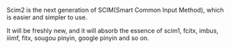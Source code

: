 Scim2 is the next generation of SCIM(Smart Common Input Method), which is easier and simpler to use.

It will be freshly new, and it will absorb the essence of scim1, fcitx, imbus, iiimf, fitx, sougou pinyin, google pinyin and so on.